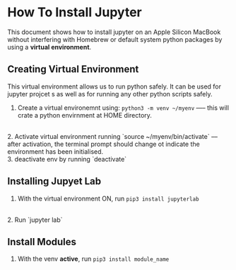 # How To Install Jupyter

This document shows how to install jupyter on an Apple Silicon MacBook without interfering with Homebrew or default system python packages by using a **virtual environment**.

## Creating Virtual Environment
This virtual environment allows us to run python safely. It can be used for jupyter projcet s as well as for running any other python scripts safely.

1. Create a virtual environemnt using: `python3 -m venv ~/myenv` —– this will crate a python envirnment at HOME directory.
<br>
2. Activate virtual environment running `source ~/myenv/bin/activate` –– after activation, the terminal prompt should change ot indicate the environment has been initialised.
<br>
3. deactivate env by running `deactivate`

## Installing Jupyet Lab

1. With the virtual environment ON, run `pip3 install jupyterlab`
<br>
2. Run `jupyter lab`

## Install Modules

1. With the venv **active**, run `pip3 install module_name` 
